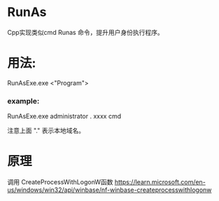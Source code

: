 # RunAs
Cpp实现类似cmd Runas 命令，提升用户身份执行程序。
# 用法:
RunAsExe.exe <username> <domain> <password> <"Program">
### example:
  RunAsExe.exe administrator . xxxx cmd
  
  注意上面 "." 表示本地域名。

# 原理
调用 CreateProcessWithLogonW函数
https://learn.microsoft.com/en-us/windows/win32/api/winbase/nf-winbase-createprocesswithlogonw
